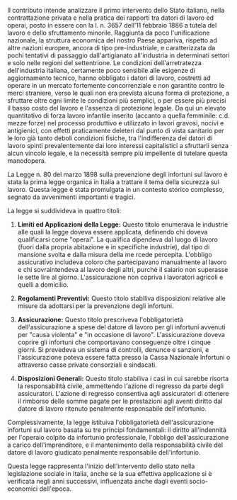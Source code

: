 Il contributo intende analizzare il primo intervento dello Stato italiano, nella contrattazione privata e nella pratica dei rapporti tra datori di lavoro ed operai, posto in essere con la l. n. 3657 dell’11 febbraio 1886 a tutela del lavoro e dello sfruttamento minorile. Raggiunta da poco l'unificazione nazionale, la struttura economica del nostro Paese appariva, rispetto ad altre nazioni europee, ancora di tipo pre-industriale, e caratterizzata da pochi tentativi di passaggio dall'artigianato all'industria in determinati settori e solo nelle regioni del settentrione. Le condizioni dell'arretratezza dell'industria italiana, certamente poco sensibile alle esigenze di aggiornamento tecnico, hanno obbligato i datori di lavoro, costretti ad operare in un mercato fortemente concorrenziale e non garantito contro le merci straniere, verso le quali non era prevista alcuna forma di protezione, a sfruttare oltre ogni limite le condizioni più semplici, o per essere più precisi il basso costo del lavoro e l'assenza di protezione legale. Da qui un elevato quantitativo di forza lavoro infantile inserito (accanto a quella femminile: c.d. mezze forze) nel processo produttivo e utilizzato in lavori gravosi, nocivi e antigienici, con effetti praticamente deleteri dal punto di vista sanitario per le loro già tanto deboli condizioni fisiche, tra l'indifferenza dei datori di lavoro spinti prevalentemente dai loro interessi capitalistici a sfruttarli senza alcun vincolo legale, e la necessità sempre più impellente di tutelare questa manodopera.

La Legge n. 80 del marzo 1898 sulla prevenzione degli infortuni sul lavoro è stata la prima legge organica in Italia a trattare il tema della sicurezza sul lavoro. Questa legge è stata promulgata in un contesto storico complesso, segnato da avvenimenti importanti e tragici.

La legge si suddivideva in quattro titoli:

1. **Limiti ed Applicazioni della Legge:** Questo titolo enumerava le industrie alle quali la legge doveva essere applicata, definendo chi doveva qualificarsi come "operai". La qualifica dipendeva dal luogo di lavoro (fuori dalla propria abitazione e in specifiche industrie), dal tipo di mansione svolta e dalla misura della me rcede percepita. L'obbligo assicurativo includeva coloro che partecipavano manualmente al lavoro e chi sovraintendeva al lavoro degli altri, purché il salario non superasse le sette lire al giorno. L'assicurazione non copriva i lavoratori agricoli e quelli a domicilio.
    
2. **Regolamenti Preventivi:** Questo titolo stabiliva disposizioni relative alle misure da adottarsi per la prevenzione degli infortuni.
    
3. **Assicurazione:** Questo titolo prescriveva l'obbligatorietà dell'assicurazione a spese del datore di lavoro per gli infortuni avvenuti per "causa violenta" e "in occasione di lavoro". L'assicurazione doveva coprire gli infortuni che comportavano conseguenze oltre i cinque giorni. Si prevedeva un sistema di controlli, denunce e sanzioni, e l'assicurazione poteva essere fatta presso la Cassa Nazionale Infortuni o attraverso casse private consorziali e sindacati.
    
4. **Disposizioni Generali:** Questo titolo stabiliva i casi in cui sarebbe risorta la responsabilità civile, ammettendo l'azione di regresso da parte degli assicuratori. L'azione di regresso consentiva agli assicuratori di ottenere il rimborso delle somme pagate per le prestazioni agli aventi diritto dal datore di lavoro ritenuto penalmente responsabile dell'infortunio.
    

Complessivamente, la legge istituiva l'obbligatorietà dell'assicurazione infortuni sul lavoro basata su tre principi fondamentali: il diritto all'indennità per l'operaio colpito da infortunio professionale, l'obbligo dell'assicurazione a carico dell'imprenditore, e il mantenimento della responsabilità civile del datore di lavoro giudicato penalmente responsabile dell'infortunio.

Questa legge rappresenta l'inizio dell'intervento dello stato nella legislazione sociale in Italia, anche se la sua effettiva applicazione si è verificata negli anni successivi, influenzata anche dagli eventi socio-economici dell'epoca.